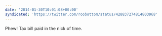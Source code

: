 ```yaml
---
date: '2014-01-30T10:01:08+00:00'
syndicated: 'https://twitter.com/roobottom/status/428837274814803968'
---
```

Phew! Tax bill paid in the nick of time.
